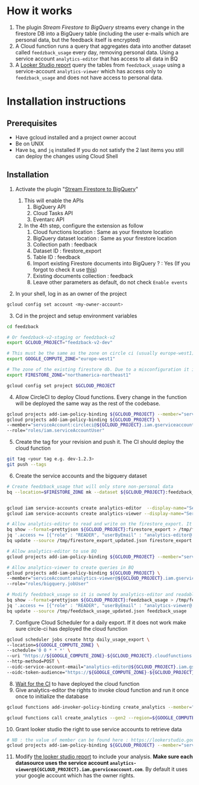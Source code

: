 # How it works
1. The plugin _Stream Firestore to BigQuery_ streams every change in the firestore DB into a BigQuery table (including the user e-mails which are personal data, but the feedback itself is encrypted)
2. A Cloud function runs a query that aggregates data into another dataset called `feedzback_usage` every day, removing personal data. Using a service account `analytics-editor` that has access to all data in BQ
3. A [Looker Studio report](https://lookerstudio.google.com/s/mZFWci2C24Q) query the tables from `feedzback_usage` using a service-account `analytics-viewer` which has access only to `feedzback_usage` and does not have access to personal data.

# Installation instructions
## Prerequisites
- Have gcloud installed and a project owner accout
- Be on UNIX
- Have `bq`, and `jq` installed
If you do not satisfy the 2 last items you still can deploy the changes using Cloud Shell
## Installation
1. Activate the plugin "[Stream Firestore to BigQuery](https://extensions.dev/extensions/firebase/firestore-bigquery-export)"
    1. This will enable the APIs
        1. BigQuery API
        2. Cloud Tasks API
        3. Eventarc API
    2. In the 4th step, configure the extension as follow
        1. Cloud functions location : Same as your firestore location 
        2. BigQuery dataset location : Same as your firestore location 
        3. Collection path : feedback
        4. Dataset ID : firestore_export
        5. Table ID : feedback
        6. Import existing Firestore documents into BigQuery ? : Yes (If you forgot to check it use [this](https://github.com/firebase/extensions/blob/master/firestore-bigquery-export/guides/IMPORT_EXISTING_DOCUMENTS.md))
        7. Existing documents collection : feedback
        8. Leave other parameters as default, do not check `Enable events`

2. In your shell, log in as an owner of the project
```bash
gcloud config set account <my-owner-account>                                  

```
3. Cd in the project and setup environment variables
```bash
cd feedzback

# Or feedzback-v2-staging or feedzback-v2
export GCLOUD_PROJECT="feedzback-v2-dev"

# This must be the same as the zone on circle ci (usually europe-west1)
export GOOGLE_COMPUTE_ZONE="europe-west1"

# The zone of the existing firestore db. Due to a misconfiguration it is in Montreal for the dev environment.
export FIRESTORE_ZONE="northamerica-northeast1"

gcloud config set project $GCLOUD_PROJECT
```   
4. Allow CircleCI to deploy Cloud functions. Every change in the function will be deployed the same way as the rest of the codebase.
```bash
gcloud projects add-iam-policy-binding ${GCLOUD_PROJECT} --member="serviceAccount:circleci@${GCLOUD_PROJECT}.iam.gserviceaccount.com" --role="roles/cloudfunctions.developer"
gcloud projects add-iam-policy-binding ${GCLOUD_PROJECT} \
--member="serviceAccount:circleci@${GCLOUD_PROJECT}.iam.gserviceaccount.com" \
--role="roles/iam.serviceAccountUser"
```
5. Create the tag for your revision and push it. The CI should deploy the cloud function 
```bash
git tag <your tag e.g. dev-1.2.3>
git push --tags
```
6. Create the service accounts and the bigquery dataset
```bash
# Create feedzback_usage that will only store non-personal data
bq --location=$FIRESTORE_ZONE mk --dataset ${GCLOUD_PROJECT}:feedzback_usage


gcloud iam service-accounts create analytics-editor  --display-name="Service account to read or write analytics based on the firestore export"
gcloud iam service-accounts create analytics-viewer --display-name="Service account dedicated to looker studio to allow it to read"

# Allow analytics-editor to read and write on the firestore_export. It can be done in the web console or using the following lines
bq show --format=prettyjson ${GCLOUD_PROJECT}:firestore_export > /tmp/firestore_export.json
jq '.access += [{"role" : "READER", "userByEmail" : "analytics-editor@'${GCLOUD_PROJECT}'.iam.gserviceaccount.com"},{"role" : "WRITER", "userByEmail" : "analytics-editor@'${GCLOUD_PROJECT}'.iam.gserviceaccount.com"} ]' /tmp/firestore_export.json > /tmp/firestore_export_updated.json
bq update --source /tmp/firestore_export_updated.json firestore_export

# Allow analytics-editor to use BQ
gcloud projects add-iam-policy-binding ${GCLOUD_PROJECT} --member="serviceAccount:analytics-editor@${GCLOUD_PROJECT}.iam.gserviceaccount.com" --role="roles/bigquery.user"

# Allow analytics-viewer to create queries in BQ
gcloud projects add-iam-policy-binding ${GCLOUD_PROJECT} \
--member="serviceAccount:analytics-viewer@${GCLOUD_PROJECT}.iam.gserviceaccount.com" \
--role="roles/bigquery.jobUser"

# Modify feedzback_usage so it is owned by analytics-editor and readable by analytics-viewer
bq show --format=prettyjson ${GCLOUD_PROJECT}:feedzback_usage > /tmp/feedzback_usage.json
jq '.access += [{"role" : "READER", "userByEmail" : "analytics-viewer@'${GCLOUD_PROJECT}'.iam.gserviceaccount.com"},{"role" : "OWNER", "userByEmail" : "analytics-editor@'${GCLOUD_PROJECT}'.iam.gserviceaccount.com"}]' /tmp/feedzback_usage.json > /tmp/feedzback_usage_updated.json
bq update --source /tmp/feedzback_usage_updated.json feedzback_usage
```

7. Configure Cloud Scheduler for a daily export. If it does not work make sure circle-ci has deployed the cloud function
```bash
gcloud scheduler jobs create http daily_usage_export \
--location=${GOOGLE_COMPUTE_ZONE} \
--schedule='0 0 * * *' \
--uri "https://${GOOGLE_COMPUTE_ZONE}-${GCLOUD_PROJECT}.cloudfunctions.net/create_analytics" \
--http-method=POST \
--oidc-service-account-email="analytics-editor@${GCLOUD_PROJECT}.iam.gserviceaccount.com" \
--oidc-token-audience="https://${GOOGLE_COMPUTE_ZONE}-${GCLOUD_PROJECT}.cloudfunctions.net/create_analytics"
``` 
8. [Wait for the CI](https://app.circleci.com/pipelines/github/Zenika/feedzback) to have deployed the cloud function
9. Give analytics-editor the rights to invoke cloud function and run it once once to initialize the database
```bash
gcloud functions add-invoker-policy-binding create_analytics --member="serviceAccount:analytics-editor@${GCLOUD_PROJECT}.iam.gserviceaccount.com" --region="${GOOGLE_COMPUTE_ZONE}"

gcloud functions call create_analytics --gen2 --region=${GOOGLE_COMPUTE_ZONE}
```
10. Grant looker studio the right to use service accounts to retrieve data
```bash
# NB : the value of member can be found here : https://lookerstudio.google.com/serviceAgentHelp
gcloud projects add-iam-policy-binding ${GCLOUD_PROJECT} --member="serviceAccount:service-org-506755999458@gcp-sa-datastudio.iam.gserviceaccount.com" --role="roles/iam.serviceAccountTokenCreator"
```

11. Modify [the looker studio report](https://lookerstudio.google.com/s/mZFWci2C24Q) to include your analysis.  **Make sure each datasource uses the service account `analytics-viewer@${GCLOUD_PROJECT}.iam.gserviceaccount.com`**. By default it uses your google account which has the owner rights.
